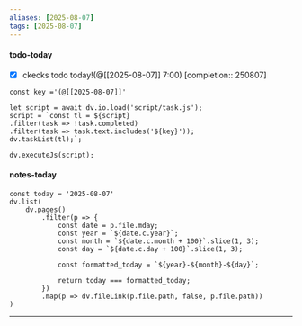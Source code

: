 ```yaml
---
aliases: [2025-08-07]
tags: [2025-08-07]
---
```


#### todo-today

- [x] ckecks todo today!(@[[2025-08-07]] 7:00) [completion:: 250807]

```dataviewjs
const key ='(@[[2025-08-07]]'

let script = await dv.io.load('script/task.js');
script = `const tl = ${script}
.filter(task => !task.completed)
.filter(task => task.text.includes('${key}'));
dv.taskList(tl);`;

dv.executeJs(script);
```

#### notes-today

```dataviewjs
const today = '2025-08-07'
dv.list(
	dv.pages()
		.filter(p => {
			const date = p.file.mday;
			const year = `${date.c.year}`;
			const month = `${date.c.month + 100}`.slice(1, 3);
			const day = `${date.c.day + 100}`.slice(1, 3);

			const formatted_today = `${year}-${month}-${day}`;

			return today === formatted_today;
		})
		.map(p => dv.fileLink(p.file.path, false, p.file.path))
)
```

---

